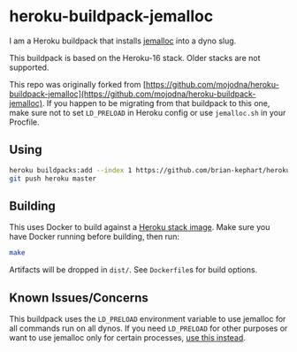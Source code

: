 # heroku-buildpack-jemalloc

I am a Heroku buildpack that installs
[jemalloc](http://www.canonware.com/jemalloc/) into a dyno slug.

This buildpack is based on the Heroku-16 stack. Older stacks are not supported.

This repo was originally forked from [https://github.com/mojodna/heroku-buildpack-jemalloc](https://github.com/mojodna/heroku-buildpack-jemalloc). If you happen to be migrating from that buildpack to this one, make sure not to set `LD_PRELOAD` in Heroku config or use `jemalloc.sh` in your Procfile.

## Using

```bash
heroku buildpacks:add --index 1 https://github.com/brian-kephart/heroku-buildpack-jemalloc.git
git push heroku master
```

## Building

This uses Docker to build against a [Heroku stack image](https://github.com/heroku/stack-images). Make sure you have Docker running before building, then run:

```bash
make
```

Artifacts will be dropped in `dist/`.  See `Dockerfile`s for build options.

## Known Issues/Concerns
This buildpack uses the `LD_PRELOAD` environment variable to use jemalloc for all commands run on all dynos. If you need `LD_PRELOAD` for other purposes or want to use jemalloc only for certain processes, [use this instead](https://github.com/mojodna/heroku-buildpack-jemalloc).
